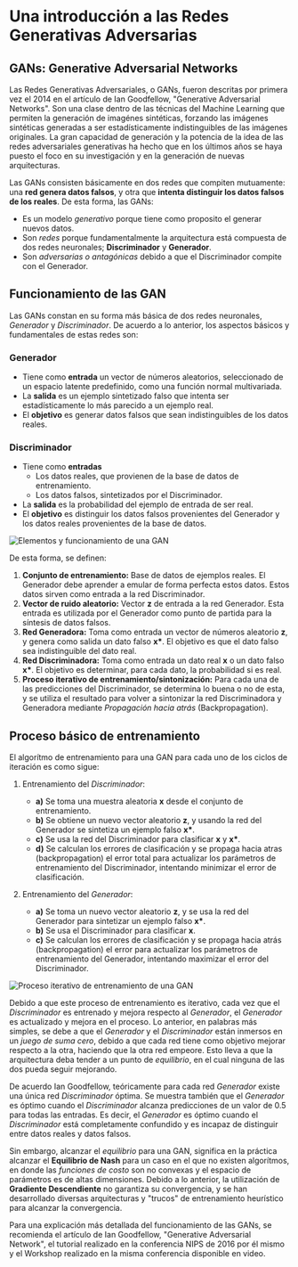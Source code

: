 ﻿# Una introducción a las Redes Generativas Adversarias

  

## GANs: Generative Adversarial Networks

Las Redes Generativas Adversariales, o GANs, fueron descritas por primera vez el 2014 en el artículo de Ian Goodfellow, "Generative Adversarial Networks". Son una clase dentro de las técnicas del Machine Learning que permiten la generación de imagénes sintéticas, forzando las imágenes sintéticas generadas a ser estadísticamente indistinguibles de las imágenes originales. La gran capacidad de generación y la potencia de la idea de las redes adversariales generativas ha hecho que en los últimos años se haya puesto el foco en su investigación y en la generación de nuevas arquitecturas.

Las GANs consisten básicamente en dos redes que compiten mutuamente: una **red genera datos falsos**, y otra que **intenta distinguir los datos falsos de los reales**.
De esta forma, las GANs:
- Es un modelo _generativo_ porque tiene como proposito el generar nuevos datos.
- Son _redes_ porque fundamentalmente la arquitectura está compuesta de dos redes neuronales; **Discriminador** y **Generador**.
- Son _adversarias o antagónicas_ debido a que el Discriminador compite con el Generador.

  

## Funcionamiento de las GAN

Las GANs constan en su forma más básica de dos redes neuronales, _Generador_ y _Discriminador_. De acuerdo a lo anterior, los aspectos básicos y fundamentales de estas redes son:
### Generador
- Tiene como **entrada** un vector de números aleatorios, seleccionado de un espacio latente predefinido, como una función normal multivariada.
- La **salida** es un ejemplo sintetizado falso que intenta ser estadísticamente lo más parecido a un ejemplo real.
- El **objetivo** es generar datos falsos que sean indistinguibles de los datos reales.

### Discriminador
- Tiene como **entradas**
	- Los datos reales, que provienen de la base de datos de entrenamiento.	
	- Los datos falsos, sintetizados por el Discriminador.
- La **salida** es la probabilidad del ejemplo de entrada de ser real.
- El **objetivo** es distinguir los datos falsos provenientes del Generador y los datos reales provenientes de la base de datos.

![Elementos y funcionamiento de una GAN](https://lh3.googleusercontent.com/pw/ACtC-3fu9lCU-fdwbIp1vTI8Aj1EJAOamTyR-j5yy2lD_tXIt4qEMDtPQgC4Ddej_qvhRQCEb8j7suW6eqtS38kpxyzR77vpSNaUb6SSMXQHeQP14UpILcvbbtRgorO0zwqJ8njiZ2VjaVFlwg1fY2_ssWk=w679-h513-no?authuser=2)

De esta forma, se definen:

 1. **Conjunto de entrenamiento:** Base de datos de ejemplos reales. El Generador debe aprender a emular de forma perfecta estos datos. Estos datos sirven como entrada a la red Discriminador.
2.  **Vector de ruido aleatorio:** Vector **z** de entrada a la red Generador. Esta entrada es utilizada por el Generador como punto de partida para la síntesis de datos falsos.
3. **Red Generadora:** Toma como entrada un vector de números aleatorio **z**, y genera como salida un dato falso **x\***. El objetivo es que el dato falso sea indistinguible del dato real.
4.  **Red Discriminadora:** Toma como entrada un dato real **x** o un dato falso **x\***. El objetivo es determinar, para cada dato, la probabilidad si es real.
5. **Proceso iterativo de entrenamiento/sintonización:** Para cada una de las predicciones del Discriminador, se determina lo buena o no de esta, y se utiliza el resultado para volver a sintonizar la red Discriminadora y Generadora mediante _Propagación hacia atrás_ (Backpropagation).


  
##  Proceso básico de entrenamiento

El algorítmo de entrenamiento para una GAN para cada uno de los ciclos de iteración es como sigue:
1. Entrenamiento del _Discriminador_:
	- **a)** Se toma una muestra aleatoria **x** desde el conjunto de entrenamiento.
	- **b)** Se obtiene un nuevo vector aleatorio **z**, y usando la red del Generador se sintetiza un ejemplo falso **x\***.
	- **c)** Se usa la red del Discriminador para clasificar **x** y **x\***.
	- **d)** Se calculan los errores de clasificación y se propaga hacia atras (backpropagation) el error total para actualizar los parámetros de entrenamiento del Discriminador, intentando minimizar el error de clasificación.

2. Entrenamiento del _Generador_:
	- **a)** Se toma un nuevo vector aleatorio **z**, y se usa la red del Generador para sintetizar un ejemplo falso **x\***.
	- **b)** Se usa el Discriminador para clasificar **x**.
	- **c)** Se calculan los errores de clasificación y se propaga hacia atrás (backpropagation) el error para actualizar los parámetros de entrenamiento del Generador, intentando maximizar el error del Discriminador.  

![Proceso iterativo de entrenamiento de una GAN](https://lh3.googleusercontent.com/pw/ACtC-3d6Flsy6LjTv88bN3V7lOHl2_qTNkvUY24Xz8x2-NSPwBLdVYtIFagVt5N_v4rlsG8wxbYwQ048N8SVh30As5q3S7Jcxa9E5UIbCaAb0MczY6Mf6gHUuLsfj0PywA_SGUVSzpGURfQ_3OJkXWaz1DU=w361-h641-no?authuser=2)


Debido a que este proceso de entrenamiento es iterativo, cada vez que el _Discriminador_ es entrenado y mejora respecto al _Generador_, el _Generador_ es actualizado y mejora en el proceso.
Lo anterior, en palabras más simples, se debe a que el _Generador_ y el _Discriminador_ están inmersos en un _juego de suma cero_, debido a que cada red tiene como objetivo mejorar respecto a la otra, haciendo que la otra red empeore. Esto lleva a que la arquitectura deba tender a un punto de _equilibrio_, en el cual ninguna de las dos pueda seguir mejorando.

De acuerdo Ian Goodfellow, teóricamente para cada red _Generador_ existe una única red _Discriminador_ óptima. Se muestra también que el _Generador_ es óptimo cuando el _Discriminador_ alcanza predicciones de un valor de 0.5 para todas las entradas. Es decir, el _Generador_ es óptimo cuando el _Discriminador_ está completamente confundido y es incapaz de distinguir entre datos reales y datos falsos.

Sin embargo, alcanzar el _equilibrio_ para una GAN, significa en la práctica alcanzar el **Equilibrio de Nash** para un caso en el que no existen algorítmos, en donde las *funciones de costo* son no convexas y el espacio de parámetros es de altas dimensiones. Debido a lo anterior, la utilización de **Gradiente Descendiente** no garantiza su convergencia, y se han desarrollado diversas arquitecturas y "trucos" de entrenamiento heurístico para alcanzar la convergencia.

Para una explicación más detallada del funcionamiento de las GANs, se recomienda el artículo de Ian Goodfellow, "Generative Adversarial Network", el tutorial realizado en la conferencia NIPS de 2016 por él mismo y el Workshop realizado en la misma conferencia disponible en video.
